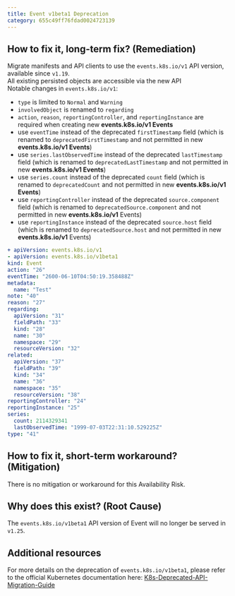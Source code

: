 ```yaml
---
title: Event v1beta1 Deprecation
category: 655c49ff76fdad0024723139
---
```


## How to fix it, long-term fix? (Remediation)

Migrate manifests and API clients to use the `events.k8s.io/v1` API version, available since `v1.19`.  
All existing persisted objects are accessible via the new API  
Notable changes in `events.k8s.io/v1`:

- `type` is limited to `Normal` and `Warning`
- `involvedObject` is renamed to `regarding`
- `action`, `reason`, `reportingController`, and `reportingInstance` are required when creating new **events.k8s.io/v1 Events**
- use `eventTime` instead of the deprecated `firstTimestamp` field (which is renamed to `deprecatedFirstTimestamp` and not permitted in new **events.k8s.io/v1 Events**)
- use `series.lastObservedTime` instead of the deprecated `lastTimestamp` field (which is renamed to `deprecatedLastTimestamp` and not permitted in new **events.k8s.io/v1 Events**)
- use `series.count` instead of the deprecated `count` field (which is renamed to `deprecatedCount` and not permitted in new **events.k8s.io/v1 Events**)
- use `reportingController` instead of the deprecated `source.component` field (which is renamed to `deprecatedSource.component` and not permitted in new **events.k8s.io/v1** Events)
- use `reportingInstance` instead of the deprecated `source.host` field (which is renamed to `deprecatedSource.host` and not permitted in new **events.k8s.io/v1** Events) 

```yaml sample-event.yaml
+ apiVersion: events.k8s.io/v1
- apiVersion: events.k8s.io/v1beta1
kind: Event
action: "26"
eventTime: "2600-06-10T04:50:19.358488Z"
metadata:
  name: "Test"
note: "40"
reason: "27"
regarding:
  apiVersion: "31"
  fieldPath: "33"
  kind: "28"
  name: "30"
  namespace: "29"
  resourceVersion: "32"
related:
  apiVersion: "37"
  fieldPath: "39"
  kind: "34"
  name: "36"
  namespace: "35"
  resourceVersion: "38"
reportingController: "24"
reportingInstance: "25"
series:
  count: 2114329341
  lastObservedTime: "1999-07-03T22:31:10.529225Z"
type: "41"
```

## How to fix it, short-term workaround? (Mitigation)

There is no mitigation or workaround for this Availability Risk.

## Why does this exist? (Root Cause)

The `events.k8s.io/v1beta1` API version of Event will no longer be served in `v1.25`.

## Additional resources

For more details on the deprecation of `events.k8s.io/v1beta1`, please refer to the official Kubernetes documentation here: [K8s-Deprecated-API-Migration-Guide](https://kubernetes.io/docs/reference/using-api/deprecation-guide/#event-v125)